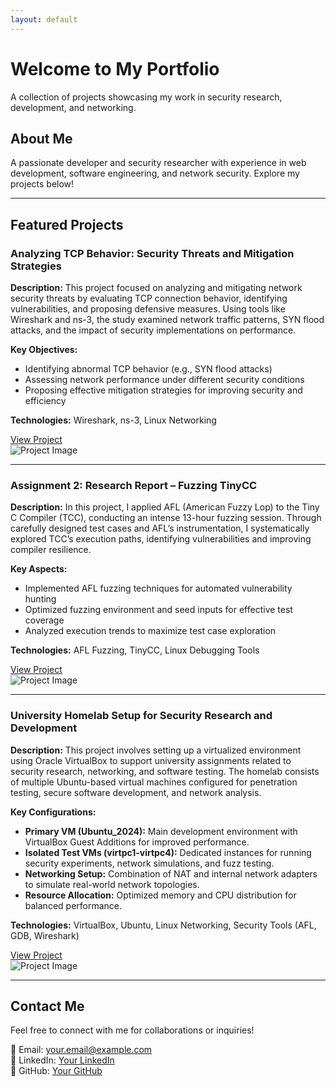 ```yaml
---
layout: default
---
```


# Welcome to My Portfolio

A collection of projects showcasing my work in security research, development, and networking.

## About Me
A passionate developer and security researcher with experience in web development, software engineering, and network security. Explore my projects below!

---

## Featured Projects

### Analyzing TCP Behavior: Security Threats and Mitigation Strategies
**Description:** This project focused on analyzing and mitigating network security threats by evaluating TCP connection behavior, identifying vulnerabilities, and proposing defensive measures. Using tools like Wireshark and ns-3, the study examined network traffic patterns, SYN flood attacks, and the impact of security implementations on performance.

**Key Objectives:**
- Identifying abnormal TCP behavior (e.g., SYN flood attacks)
- Assessing network performance under different security conditions
- Proposing effective mitigation strategies for improving security and efficiency

**Technologies:** Wireshark, ns-3, Linux Networking

[View Project](#)  
![Project Image](https://via.placeholder.com/600x300)

---

### Assignment 2: Research Report – Fuzzing TinyCC
**Description:** In this project, I applied AFL (American Fuzzy Lop) to the Tiny C Compiler (TCC), conducting an intense 13-hour fuzzing session. Through carefully designed test cases and AFL’s instrumentation, I systematically explored TCC’s execution paths, identifying vulnerabilities and improving compiler resilience.

**Key Aspects:**
- Implemented AFL fuzzing techniques for automated vulnerability hunting
- Optimized fuzzing environment and seed inputs for effective test coverage
- Analyzed execution trends to maximize test case exploration

**Technologies:** AFL Fuzzing, TinyCC, Linux Debugging Tools

[View Project](#)  
![Project Image](https://via.placeholder.com/600x300)

---

### University Homelab Setup for Security Research and Development
**Description:** This project involves setting up a virtualized environment using Oracle VirtualBox to support university assignments related to security research, networking, and software testing. The homelab consists of multiple Ubuntu-based virtual machines configured for penetration testing, secure software development, and network analysis.

**Key Configurations:**
- **Primary VM (Ubuntu_2024):** Main development environment with VirtualBox Guest Additions for improved performance.
- **Isolated Test VMs (virtpc1-virtpc4):** Dedicated instances for running security experiments, network simulations, and fuzz testing.
- **Networking Setup:** Combination of NAT and internal network adapters to simulate real-world network topologies.
- **Resource Allocation:** Optimized memory and CPU distribution for balanced performance.

**Technologies:** VirtualBox, Ubuntu, Linux Networking, Security Tools (AFL, GDB, Wireshark)

[View Project](#)  
![Project Image](https://via.placeholder.com/600x300)

---

## Contact Me
Feel free to connect with me for collaborations or inquiries!

📧 Email: your.email@example.com  
💼 LinkedIn: [Your LinkedIn](#)  
🐙 GitHub: [Your GitHub](#)


